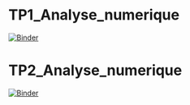 # TP1_Analyse_numerique
[![Binder](https://mybinder.org/badge_logo.svg)](https://mybinder.org/v2/gh/badreddine244/TP_Analyse_numerique/main)




# TP2_Analyse_numerique
[![Binder](https://mybinder.org/badge_logo.svg)](https://mybinder.org/v2/gh/badreddine244/TP_Analyse_numerique/main)






